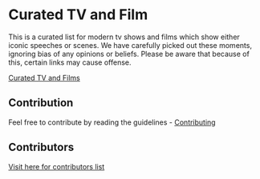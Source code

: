 # Curated TV and Film

This is a curated list for modern tv shows and films which show either iconic speeches or scenes. We have carefully picked out these moments, ignoring bias of any opinions or beliefs. Please be aware that because of this, certain links may cause offense.

[Curated TV and Films](https://lmcjt37.github.io/curated-tv-and-film/)

## Contribution

Feel free to contribute by reading the guidelines - [Contributing](CONTRIBUTING.md)

## Contributors

[Visit here for contributors list](CONTRIBUTORS.md)
